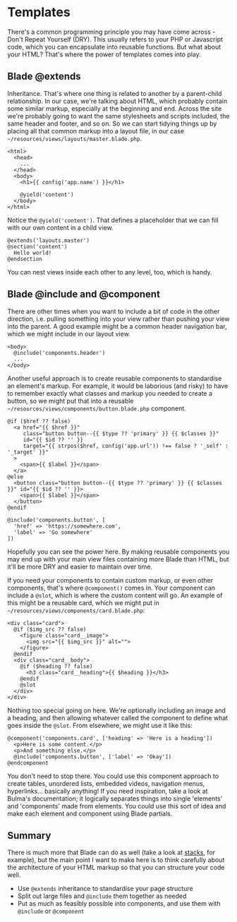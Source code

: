 # Templates

There's a common programming principle you may have come across - Don't Repeat Yourself (DRY). This usually refers to your PHP or Javascript code, which you can encapsulate into reusable functions. But what about your HTML? That's where the power of templates comes into play.

## Blade @extends

Inheritance. That's where one thing is related to another by a parent-child relationship. In our case, we're talking about HTML, which probably contain some similar markup, especially at the beginning and end. Across the site we're probably going to want the same stylesheets and scripts included, the same header and footer, and so on. So we can start tidying things up by placing all that common markup into a layout file, in our case `~/resources/views/layouts/master.blade.php`.

```blade
<html>
  <head>
    ...
  </head>
  <body>
    <h1>{{ config('app.name') }}</h1>
    
    @yield('content')
  </body>
</html>
```

Notice the `@yield('content')`. That defines a placeholder that we can fill with our own content in a child view.

```blade
@extends('layouts.master')
@section('content')
  Hello world!
@endsection
```
 
You can nest views inside each other to any level, too, which is handy.

## Blade @include and @component

There are other times when you want to include a bit of code in the other direction, i.e. pulling something into your view rather than pushing your view into the parent. A good example might be a common header navigation bar, which we might include in our layout view.

```blade
<body>
  @include('components.header')
  ...
</body>
```
 
Another useful approach is to create reusable components to standardise an element's markup. For example, it would be laborious (and risky) to have to remember exactly what classes and markup you needed to create a button, so we might put that into a reusable `~/resources/views/components/button.blade.php` component.

```blade
@if ($href ?? false)
  <a href="{{ $href }}" 
     class="button button--{{ $type ?? 'primary' }} {{ $classes }}" 
     id="{{ $id ?? '' }} 
     target="{{ strpos($href, config('app.url')) !== false ? '_self' : '_target' }}"
  >
    <span>{{ $label }}</span>
  </a>
@else
  <button class="button button--{{ $type ?? 'primary' }} {{ $classes }}" id="{{ $id ?? '' }}>
    <span>{{ $label }}</span>
  </button>
@endif
```

```blade
@include('components.button', [
  'href' => 'https://somewhere.com',
  'label' => 'Go somewhere'
])
```

Hopefully you can see the power here. By making reusable components you may end up with your main view files containing more Blade than HTML, but it'll be more DRY and easier to maintain over time.

If you need your components to contain custom markup, or even other components, that's where `@component()` comes in. Your component can include a `@slot`, which is where the custom content will go. An example of this might be a reusable card, which we might put in `~/resources/views/components/card.blade.php`:

```blade
<div class="card">
  @if ($img_src ?? false)
    <figure class="card__image">
      <img src="{{ $img_src }}" alt="">
    </figure>
  @endif
  <div class="card__body">
    @if ($heading ?? false)
      <h3 class="card__heading">{{ $heading }}</h3>
    @endif
    @slot
  </div>
</div>
```

Nothing too special going on here. We're optionally including an image and a heading, and then allowing whatever called the component to define what goes inside the `@slot`. From elsewhere, we might use it like this:

```blade
@component('components.card', ['heading' => 'Here is a heading'])
  <p>Here is some content.</p>
  <p>And something else.</p>
  @include('components.button', ['label' => 'Okay'])
@endcomponent
```

You don't need to stop there. You could use this component approach to create tables, unordered lists, embedded videos, navigation menus, hyperlinks... basically anything! If you need inspiration, take a look at Bulma's documentation; it logically separates things into single 'elements' and 'components' made from elements. You could use this sort of idea and make each element and component using Blade partials.

## Summary

There is much more that Blade can do as well (take a look at [stacks](https://laravel.com/docs/5.8/blade#stacks), for example), but the main point I want to make here is to think carefully about the architecture of your HTML markup so that you can structure your code well.

* Use `@extends` inheritance to standardise your page structure
* Split out large files and `@include` them together as needed
* Put as much as feasibly possible into components, and use them with `@include` or `@component`
